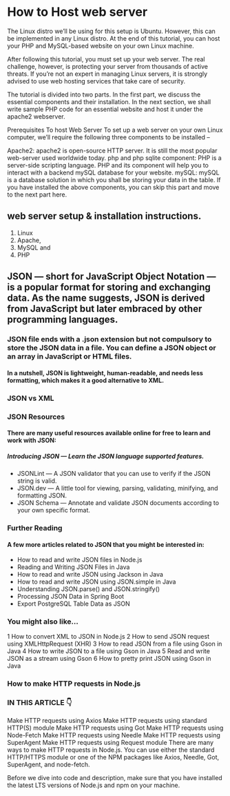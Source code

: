 # How to Host web server
The Linux distro we’ll be using for this setup is Ubuntu. However, this can be implemented in any Linux distro. At the end of this tutorial, you can host your PHP and MySQL-based website on your own Linux machine.

After following this tutorial, you must set up your web server. The real challenge, however, is protecting your server from thousands of active threats. If you’re not an expert in managing Linux servers, it is strongly advised to use web hosting services that take care of security.

The tutorial is divided into two parts. In the first part, we discuss the essential components and their installation. In the next section, we shall write sample PHP code for an essential website and host it under the apache2 webserver.

Prerequisites To host Web Server
To set up a web server on your own Linux computer, we’ll require the following three components to be installed –

Apache2: apache2 is open-source HTTP server. It is still the most popular web-server used worldwide today.
php and php sqlite component: PHP is a server-side scripting language. PHP and its component will help you to interact with a backend mySQL database for your website.
mySQL: mySQL is a database solution in which you shall be storing your data in the table.
If you have installed the above components, you can skip this part and move to the next part here.

## web server setup &amp; installation instructions.  
  1. Linux
  2. Apache,
  3. MySQL and
  4. PHP 

## JSON — short for JavaScript Object Notation — is a popular format for storing and exchanging data. As the name suggests, JSON is derived from JavaScript but later embraced by other programming languages.

### JSON file ends with a .json extension but not compulsory to store the JSON data in a file. You can define a JSON object or an array in JavaScript or HTML files.

#### In a nutshell, JSON is lightweight, human-readable, and needs less formatting, which makes it a good alternative to XML.

### JSON vs XML

### JSON Resources
#### There are many useful resources available online for free to learn and work with JSON:

##### Introducing JSON — Learn the JSON language supported features.
  - JSONLint — A JSON validator that you can use to verify if the JSON string is valid.
  - JSON.dev — A little tool for viewing, parsing, validating, minifying, and formatting JSON.
  - JSON Schema — Annotate and validate JSON documents according to your own specific format.

### Further Reading
#### A few more articles related to JSON that you might be interested in:

  - How to read and write JSON files in Node.js
  - Reading and Writing JSON Files in Java
  - How to read and write JSON using Jackson in Java
  - How to read and write JSON using JSON.simple in Java
  - Understanding JSON.parse() and JSON.stringify()
  - Processing JSON Data in Spring Boot
  - Export PostgreSQL Table Data as JSON

### You might also like...
  1 How to convert XML to JSON in Node.js
  2 How to send JSON request using XMLHttpRequest (XHR)
  3 How to read JSON from a file using Gson in Java
  4 How to write JSON to a file using Gson in Java
  5 Read and write JSON as a stream using Gson
  6 How to pretty print JSON using Gson in Java

### How to make HTTP requests in Node.js

### IN THIS ARTICLE 👇
Make HTTP requests using Axios
Make HTTP requests using standard HTTP(S) module
Make HTTP requests using Got
Make HTTP requests using Node-Fetch
Make HTTP requests using Needle
Make HTTP requests using SuperAgent
Make HTTP requests using Request module
There are many ways to make HTTP requests in Node.js. You can use either the standard HTTP/HTTPS module or one of the NPM packages like Axios, Needle, Got, SuperAgent, and node-fetch.

Before we dive into code and description, make sure that you have installed the latest LTS versions of Node.js and npm on your machine.




